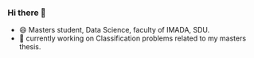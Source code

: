 ### Hi there 👋
- 😄 Masters student, Data Science, faculty of IMADA, SDU.
- 🌱 currently working on Classification problems related to my masters thesis. 

<!--
**IanWord/IanWord** is a ✨ _special_ ✨ repository because its `README.md` (this file) appears on your GitHub profile.

- 😄 Masters student, Data Science, faculty of IMADA, SDU.
- 🌱 currently working on Classification problems related to my masters thesis. 
-->
